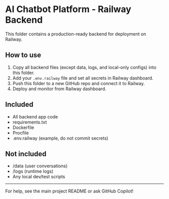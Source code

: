 # AI Chatbot Platform - Railway Backend

This folder contains a production-ready backend for deployment on Railway.

## How to use
1. Copy all backend files (except data, logs, and local-only configs) into this folder.
2. Add your `.env.railway` file and set all secrets in Railway dashboard.
3. Push this folder to a new GitHub repo and connect it to Railway.
4. Deploy and monitor from Railway dashboard.

## Included
- All backend app code
- requirements.txt
- Dockerfile
- Procfile
- .env.railway (example, do not commit secrets)

## Not included
- /data (user conversations)
- /logs (runtime logs)
- Any local dev/test scripts

---

For help, see the main project README or ask GitHub Copilot!

